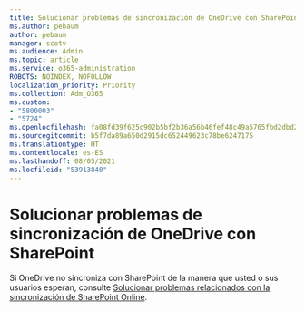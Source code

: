 ```yaml
---
title: Solucionar problemas de sincronización de OneDrive con SharePoint
ms.author: pebaum
author: pebaum
manager: scotv
ms.audience: Admin
ms.topic: article
ms.service: o365-administration
ROBOTS: NOINDEX, NOFOLLOW
localization_priority: Priority
ms.collection: Adm_O365
ms.custom:
- "5800003"
- "5724"
ms.openlocfilehash: fa08fd39f625c902b5bf2b36a56b46fef48c49a5765fbd2dbd23dc5b820c5c9f
ms.sourcegitcommit: b5f7da89a650d2915dc652449623c78be6247175
ms.translationtype: HT
ms.contentlocale: es-ES
ms.lasthandoff: 08/05/2021
ms.locfileid: "53913840"
---
```

# <a name="fix-onedrive-sync-issues-with-sharepoint"></a>Solucionar problemas de sincronización de OneDrive con SharePoint

Si OneDrive no sincroniza con SharePoint de la manera que usted o sus usuarios esperan, consulte [Solucionar problemas relacionados con la sincronización de SharePoint Online](https://support.office.com/article/fix-sharepoint-online-sync-problems-aaa2d172-8d45-4e94-9c04-5364d04ca2f4?ui=en-US&rs=en-US&ad=US).
